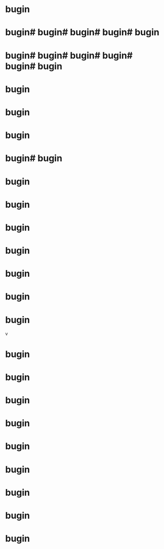 # bugin

# bugin# bugin# bugin# bugin# bugin
# bugin# bugin# bugin# bugin# bugin# bugin
# bugin
# bugin
# bugin
# bugin# bugin
# bugin
# bugin
# bugin
# bugin
# bugin
# bugin
# bugin
v
# bugin
# bugin
# bugin
# bugin
# bugin
# bugin
# bugin
# bugin

# bugin
